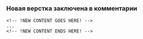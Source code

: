 ### Новая верстка заключена в комментарии

```
<!-- !NEW CONTENT GOES HERE! -->
...
<!-- !NEW CONTENT ENDS HERE! -->
```
